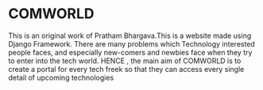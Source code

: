 # COMWORLD
This is an original work of Pratham Bhargava.This is a website made using Django Framework. There are many problems which Technology interested people faces, and especially new-comers and newbies face when they try to enter into the tech world. HENCE , the main aim of COMWORLD is to create a portal for every tech freek so that they can access every single detail of upcoming technologies 
